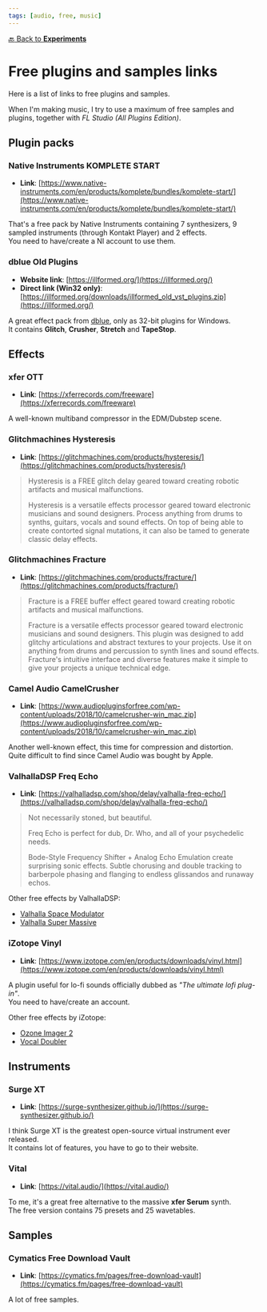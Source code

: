 ```yaml
---
tags: [audio, free, music]
---
```

[:back: Back to **Experiments**](../)
# Free plugins and samples links

Here is a list of links to free plugins and samples.

When I'm making music, I try to use a maximum of free samples and plugins, together with *FL Studio (All Plugins Edition)*.

## Plugin packs

### Native Instruments KOMPLETE START

- **Link**: [https://www.native-instruments.com/en/products/komplete/bundles/komplete-start/](https://www.native-instruments.com/en/products/komplete/bundles/komplete-start/)

That's a free pack by Native Instruments containing 7 synthesizers, 9 sampled instruments (through Kontakt Player) and 2 effects.  
You need to have/create a NI account to use them.

### dblue Old Plugins

- **Website link**: [https://illformed.org/](https://illformed.org/)
- **Direct link (Win32 only)**: [https://illformed.org/downloads/illformed_old_vst_plugins.zip](https://illformed.org/)

A great effect pack from [dblue](https://illformed.org/), only as 32-bit plugins for Windows.  
It contains **Glitch**, **Crusher**, **Stretch** and **TapeStop**.

## Effects

### xfer OTT

- **Link**: [https://xferrecords.com/freeware](https://xferrecords.com/freeware)

A well-known multiband compressor in the EDM/Dubstep scene.

### Glitchmachines Hysteresis

- **Link**: [https://glitchmachines.com/products/hysteresis/](https://glitchmachines.com/products/hysteresis/)

> Hysteresis is a FREE glitch delay geared toward creating robotic artifacts and musical malfunctions.
>
> Hysteresis is a versatile effects processor geared toward electronic musicians and sound designers. Process anything from drums to synths, guitars, vocals and sound effects. On top of being able to create contorted signal mutations, it can also be tamed to generate classic delay effects.

### Glitchmachines Fracture

- **Link**: [https://glitchmachines.com/products/fracture/](https://glitchmachines.com/products/fracture/)

> Fracture is a FREE buffer effect geared toward creating robotic artifacts and musical malfunctions.
>
> Fracture is a versatile effects processor geared toward electronic musicians and sound designers. This plugin was designed to add glitchy articulations and abstract textures to your projects. Use it on anything from drums and percussion to synth lines and sound effects. Fracture's intuitive interface and diverse features make it simple to give your projects a unique technical edge.

### Camel Audio CamelCrusher

- **Link**: [https://www.audiopluginsforfree.com/wp-content/uploads/2018/10/camelcrusher-win_mac.zip](https://www.audiopluginsforfree.com/wp-content/uploads/2018/10/camelcrusher-win_mac.zip)

Another well-known effect, this time for compression and distortion.  
Quite difficult to find since Camel Audio was bought by Apple. 

### ValhallaDSP Freq Echo

- **Link**: [https://valhalladsp.com/shop/delay/valhalla-freq-echo/](https://valhalladsp.com/shop/delay/valhalla-freq-echo/)

> Not necessarily stoned, but beautiful.
>
> Freq Echo is perfect for dub, Dr. Who, and all of your psychedelic needs.
>
> Bode-Style Frequency Shifter + Analog Echo Emulation create surprising sonic effects. Subtle chorusing and double tracking to barberpole phasing and flanging to endless glissandos and runaway echos.

Other free effects by ValhallaDSP:
- [Valhalla Space Modulator](https://valhalladsp.com/shop/modulation/valhalla-space-modulator/)
- [Valhalla Super Massive](https://valhalladsp.com/shop/reverb/valhalla-supermassive/)

### iZotope Vinyl

- **Link**: [https://www.izotope.com/en/products/downloads/vinyl.html](https://www.izotope.com/en/products/downloads/vinyl.html)

A plugin useful for lo-fi sounds officially dubbed as *"The ultimate lofi plug-in"*.  
You need to have/create an account.

Other free effects by iZotope:
- [Ozone Imager 2](https://www.izotope.com/en/products/downloads/ozone_imager2.html)
- [Vocal Doubler](https://www.izotope.com/en/products/downloads/vocal-doubler.html)

## Instruments

### Surge XT

- **Link**: [https://surge-synthesizer.github.io/](https://surge-synthesizer.github.io/)

I think Surge XT is the greatest open-source virtual instrument ever released.  
It contains lot of features, you have to go to their website.

### Vital

- **Link**: [https://vital.audio/](https://vital.audio/)

To me, it's a great free alternative to the massive **xfer Serum** synth.  
The free version contains 75 presets and 25 wavetables.

## Samples

### Cymatics Free Download Vault

- **Link**: [https://cymatics.fm/pages/free-download-vault](https://cymatics.fm/pages/free-download-vault)

A lot of free samples.
